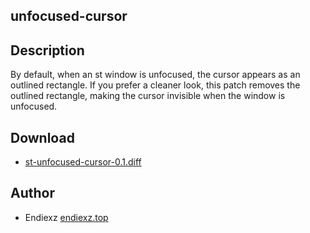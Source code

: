 ## unfocused-cursor

## Description

By default, when an st window is unfocused, the cursor appears as an outlined rectangle. If you prefer a cleaner look, this patch removes the outlined rectangle, making the cursor invisible when the window is unfocused.

## Download

* [st-unfocused-cursor-0.1.diff](st-unfocused-cursor-0.1.diff)

## Author

* Endiexz [endiexz.top](endiexz.top)